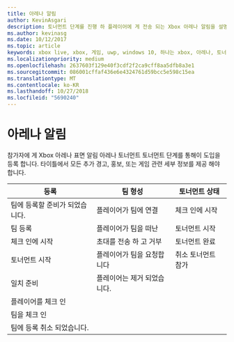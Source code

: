 ```yaml
---
title: 아레나 알림
author: KevinAsgari
description: 토너먼트 단계를 진행 하 플레이어에 게 전송 되는 Xbox 아레나 알림을 설명 합니다.
ms.author: kevinasg
ms.date: 10/12/2017
ms.topic: article
keywords: xbox live, xbox, 게임, uwp, windows 10, 하나는 xbox, 아레나, 토너먼트, ux
ms.localizationpriority: medium
ms.openlocfilehash: 2637603f129e40f3cdf2f2ca9cff8aa5dfb8a3e1
ms.sourcegitcommit: 086001cffaf436e6e4324761d59bcc5e598c15ea
ms.translationtype: MT
ms.contentlocale: ko-KR
ms.lasthandoff: 10/27/2018
ms.locfileid: "5690240"
---
```

# <a name="arena-notifications"></a>아레나 알림

참가자에 게 Xbox 아레나 표면 알림 아레나 토너먼트 토너먼트 단계를 통해이 도입을 등록 합니다. 타이틀에서 모든 추가 경고, 홍보, 또는 게임 관련 세부 정보를 제공 해야 합니다.

등록 | 팀 형성 | 토너먼트 상태
--- | --- | ---
팀에 등록할 준비가 되었습니다. | 플레이어가 팀에 연결 | 체크 인에 시작
팀 등록 | 플레이어가 팀을 떠난 | 토너먼트 시작
체크 인에 시작 | 초대를 전송 하 고 거부 | 토너먼트 완료
토너먼트 시작 | 플레이어가 팀을 요청합니다 | 취소 토너먼트 참가
일치 준비 | 플레이어는 제거 되었습니다. |
플레이어를 체크 인 | |
팀을 체크 인 | |
팀에 등록 취소 되었습니다. | |
